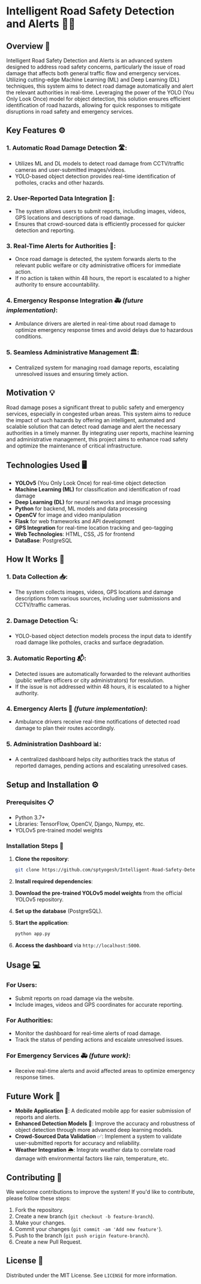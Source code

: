 # Intelligent Road Safety Detection and Alerts 🚗🚧

## Overview 📝
Intelligent Road Safety Detection and Alerts is an advanced system designed to address road safety concerns, particularly the issue of road damage that affects both general traffic flow and emergency services. Utilizing cutting-edge Machine Learning (ML) and Deep Learning (DL) techniques, this system aims to detect road damage automatically and alert the relevant authorities in real-time. Leveraging the power of the YOLO (You Only Look Once) model for object detection, this solution ensures efficient identification of road hazards, allowing for quick responses to mitigate disruptions in road safety and emergency services.

## Key Features ⚙️

### 1. **Automatic Road Damage Detection 🛣️**:
- Utilizes ML and DL models to detect road damage from CCTV/traffic cameras and user-submitted images/videos.
- YOLO-based object detection provides real-time identification of potholes, cracks and other hazards.

### 2. **User-Reported Data Integration 📸**:
- The system allows users to submit reports, including images, videos, GPS locations and descriptions of road damage.
- Ensures that crowd-sourced data is efficiently processed for quicker detection and reporting.

### 3. **Real-Time Alerts for Authorities 🚨**:
- Once road damage is detected, the system forwards alerts to the relevant public welfare or city administrative officers for immediate action.
- If no action is taken within 48 hours, the report is escalated to a higher authority to ensure accountability.

### 4. **Emergency Response Integration 🚑** _(future implementation)_:
- Ambulance drivers are alerted in real-time about road damage to optimize emergency response times and avoid delays due to hazardous conditions.

### 5. **Seamless Administrative Management 🏛️**:
- Centralized system for managing road damage reports, escalating unresolved issues and ensuring timely action.

## Motivation 💡
Road damage poses a significant threat to public safety and emergency services, especially in congested urban areas. This system aims to reduce the impact of such hazards by offering an intelligent, automated and scalable solution that can detect road damage and alert the necessary authorities in a timely manner. By integrating user reports, machine learning and administrative management, this project aims to enhance road safety and optimize the maintenance of critical infrastructure.

## Technologies Used 🖥️

- **YOLOv5** (You Only Look Once) for real-time object detection
- **Machine Learning (ML)** for classification and identification of road damage
- **Deep Learning (DL)** for neural networks and image processing
- **Python** for backend, ML models and data processing
- **OpenCV** for image and video manipulation
- **Flask** for web frameworks and API development
- **GPS Integration** for real-time location tracking and geo-tagging
- **Web Technologies**: HTML, CSS, JS for frontend
- **DataBase**: PostgreSQL

## How It Works 🔄

### 1. **Data Collection 📥**:
- The system collects images, videos, GPS locations and damage descriptions from various sources, including user submissions and CCTV/traffic cameras.

### 2. **Damage Detection 🔍**:
- YOLO-based object detection models process the input data to identify road damage like potholes, cracks and surface degradation.

### 3. **Automatic Reporting 📬**:
- Detected issues are automatically forwarded to the relevant authorities (public welfare officers or city administrators) for resolution.
- If the issue is not addressed within 48 hours, it is escalated to a higher authority.

### 4. **Emergency Alerts 🚨** _(future implementation)_:
- Ambulance drivers receive real-time notifications of detected road damage to plan their routes accordingly.

### 5. **Administration Dashboard 📊**:
- A centralized dashboard helps city authorities track the status of reported damages, pending actions and escalating unresolved cases.

## Setup and Installation ⚙️

### Prerequisites 📋
- Python 3.7+
- Libraries: TensorFlow, OpenCV, Django, Numpy, etc.
- YOLOv5 pre-trained model weights

### Installation Steps 🔧

1. **Clone the repository**:
    ```bash
    git clone https://github.com/sptyogesh/Intelligent-Road-Safety-Detection-and-Alerts-System.git
    ```

2. **Install required dependencies**:

3. **Download the pre-trained YOLOv5 model weights** from the official YOLOv5 repository.

4. **Set up the database** (PostgreSQL).

5. **Start the application**:
    ```bash
    python app.py
    ```

6. **Access the dashboard** via `http://localhost:5000`.

## Usage 💻

### For Users:
- Submit reports on road damage via the website.
- Include images, videos and GPS coordinates for accurate reporting.

### For Authorities:
- Monitor the dashboard for real-time alerts of road damage.
- Track the status of pending actions and escalate unresolved issues.

### For Emergency Services 🚑 _(future work)_:
- Receive real-time alerts and avoid affected areas to optimize emergency response times.

## Future Work 🔮

- **Mobile Application** 📱: A dedicated mobile app for easier submission of reports and alerts.
- **Enhanced Detection Models** 🔬: Improve the accuracy and robustness of object detection through more advanced deep learning models.
- **Crowd-Sourced Data Validation** ✅: Implement a system to validate user-submitted reports for accuracy and reliability.
- **Weather Integration** 🌦️: Integrate weather data to correlate road damage with environmental factors like rain, temperature, etc.

## Contributing 🤝
We welcome contributions to improve the system! If you'd like to contribute, please follow these steps:

1. Fork the repository.
2. Create a new branch (`git checkout -b feature-branch`).
3. Make your changes.
4. Commit your changes (`git commit -am 'Add new feature'`).
5. Push to the branch (`git push origin feature-branch`).
6. Create a new Pull Request.

## License 📄
Distributed under the MIT License. See `LICENSE` for more information.
